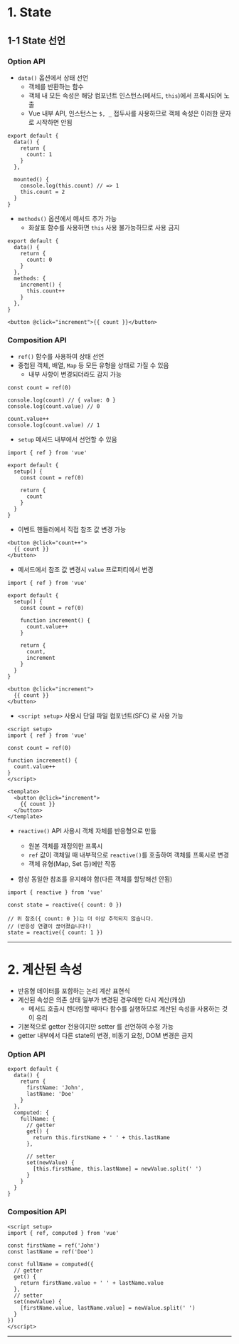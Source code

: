 # 1. State

## 1-1 State 선언

### Option API

- `data()` 옵션에서 상태 선언
  - 객체를 반환하는 함수
  - 객체 내 모든 속성은 해당 컴포넌트 인스턴스(메서드, `this`)에서 프록시되어 노출
  - Vue 내부 API, 인스턴스는 `$, _` 접두사를 사용하므로 객체 속성은 이러한 문자로 시작하면 안됨

```
export default {
  data() {
    return {
      count: 1
    }
  },

  mounted() {
    console.log(this.count) // => 1
    this.count = 2
  }
}
```

- `methods()` 옵션에서 메서드 추가 가능
  - 화살표 함수를 사용하면 `this` 사용 불가능하므로 사용 금지

```
export default {
  data() {
    return {
      count: 0
    }
  },
  methods: {
    increment() {
      this.count++
    }
  },
}

<button @click="increment">{{ count }}</button>
```

### Composition API

- `ref()` 함수를 사용하여 상태 선언
- 중첩된 객체, 배열, `Map` 등 모든 유형을 상태로 가질 수 있음
  - 내부 사항이 변경되더라도 감지 가능

```
const count = ref(0)

console.log(count) // { value: 0 }
console.log(count.value) // 0

count.value++
console.log(count.value) // 1
```

- `setup` 메서드 내부에서 선언할 수 있음

```
import { ref } from 'vue'

export default {
  setup() {
    const count = ref(0)

    return {
      count
    }
  }
}
```

- 이벤트 핸들러에서 직접 참조 값 변경 가능

```
<button @click="count++">
  {{ count }}
</button>
```

- 메서드에서 참조 값 변경시 `value` 프로퍼티에서 변경

```
import { ref } from 'vue'

export default {
  setup() {
    const count = ref(0)

    function increment() {
      count.value++
    }

    return {
      count,
      increment
    }
  }
}

<button @click="increment">
  {{ count }}
</button>
```

- `<script setup>` 사용시 단일 파일 컴포넌트(SFC) 로 사용 가능

```
<script setup>
import { ref } from 'vue'

const count = ref(0)

function increment() {
  count.value++
}
</script>

<template>
  <button @click="increment">
    {{ count }}
  </button>
</template>
```

- `reactive()` API 사용시 객체 자체를 반응형으로 만듦

  - 원본 객체를 재정의한 프록시
  - `ref` 값이 객체일 때 내부적으로 `reactive()`를 호출하여 객체를 프록시로 변경
  - 객체 유형(Map, Set 등)에만 작동

- 항상 동일한 참조를 유지해야 함(다른 객체를 할당해선 안됨)

```
import { reactive } from 'vue'

const state = reactive({ count: 0 })

// 위 참조({ count: 0 })는 더 이상 추적되지 않습니다.
// (반응성 연결이 끊어졌습니다!)
state = reactive({ count: 1 })
```

---

# 2. 계산된 속성

- 반응형 데이터를 포함하는 논리 계산 표현식
- 계산된 속성은 의존 상태 일부가 변경된 경우에만 다시 계산(캐싱)
  - 메서드 호출시 렌더링할 때마다 함수를 실행하므로 계산된 속성을 사용하는 것이 유리
- 기본적으로 getter 전용이지만 setter 를 선언하여 수정 가능
- getter 내부에서 다른 state의 변경, 비동기 요청, DOM 변경은 금지

### Option API

```
export default {
  data() {
    return {
      firstName: 'John',
      lastName: 'Doe'
    }
  },
  computed: {
    fullName: {
      // getter
      get() {
        return this.firstName + ' ' + this.lastName
      },

      // setter
      set(newValue) {
        [this.firstName, this.lastName] = newValue.split(' ')
      }
    }
  }
}
```

### Composition API

```
<script setup>
import { ref, computed } from 'vue'

const firstName = ref('John')
const lastName = ref('Doe')

const fullName = computed({
  // getter
  get() {
    return firstName.value + ' ' + lastName.value
  },
  // setter
  set(newValue) {
    [firstName.value, lastName.value] = newValue.split(' ')
  }
})
</script>
```

---

